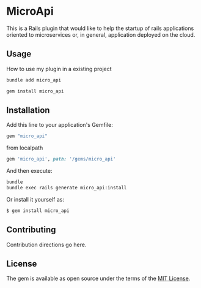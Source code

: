 # MicroApi
This is a Rails plugin that would like to help the startup of rails applications oriented to microservices or, in general, application deployed on the cloud.

## Usage
How to use my plugin in a existing project
```bash
bundle add micro_api
```


```bash
gem install micro_api
```


## Installation
Add this line to your application's Gemfile:

```ruby
gem "micro_api"
```
from localpath
```ruby
gem 'micro_api', path: '/gems/micro_api'
```


And then execute:
```bash
bundle
bundle exec rails generate micro_api:install
```

Or install it yourself as:
```bash
$ gem install micro_api
```

## Contributing
Contribution directions go here.

## License
The gem is available as open source under the terms of the [MIT License](https://opensource.org/licenses/MIT).
